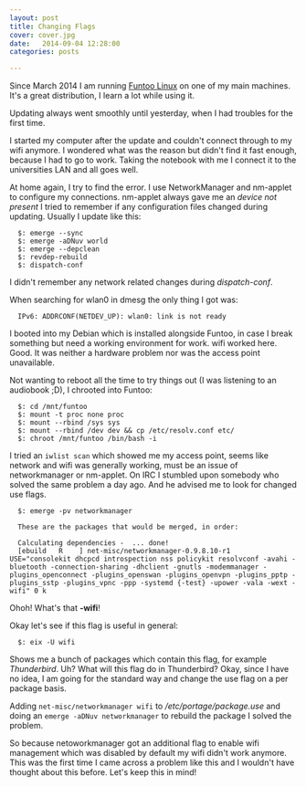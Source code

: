 ```yaml
---
layout: post
title: Changing Flags
cover: cover.jpg
date:   2014-09-04 12:28:00
categories: posts

---
```

Since March 2014 I am running [Funtoo Linux](http://www.funtoo.org/Welcome) on one of my main machines.
It's a great distribution, I learn a lot while using it.

Updating always went smoothly until yesterday, when I had troubles for the first time.

I started my computer after the update and couldn't connect through to my wifi anymore. I wondered what was the reason but didn't find it fast enough, because I had to go to work. Taking the notebook with me I connect it to the  universities LAN and all goes well.

At home again, I try to find the error. I use NetworkManager and nm-applet to configure my connections. nm-applet always gave me an *device not present*
I tried to remember if any configuration files changed during updating. Usually I update like this:

```
  $: emerge --sync
  $: emerge -aDNuv world
  $: emerge --depclean
  $: revdep-rebuild
  $: dispatch-conf
```

I didn't remember any network related changes during *dispatch-conf*.

When searching for wlan0 in dmesg the only thing I got was:

```
  IPv6: ADDRCONF(NETDEV_UP): wlan0: link is not ready
```

I booted into my Debian which is installed alongside Funtoo, in case I break something but need a working environment for work. wifi worked here. Good. It was neither a hardware problem nor was the access point unavailable.

Not wanting to reboot all the time to try things out (I was listening to an audiobook ;D), I chrooted into Funtoo:

```
  $: cd /mnt/funtoo
  $: mount -t proc none proc
  $: mount --rbind /sys sys
  $: mount --rbind /dev dev && cp /etc/resolv.conf etc/
  $: chroot /mnt/funtoo /bin/bash -i
```

I tried an `iwlist scan` which showed me my access point, seems like network and wifi was generally working, must be an issue of networkmanager or nm-applet.
On IRC I stumbled upon somebody who solved the same problem a day ago. And he advised me to look for changed use flags.

```
  $: emerge -pv networkmanager

  These are the packages that would be merged, in order:

  Calculating dependencies -  ... done!
  [ebuild   R    ] net-misc/networkmanager-0.9.8.10-r1  USE="consolekit dhcpcd introspection nss policykit resolvconf -avahi -bluetooth -connection-sharing -dhclient -gnutls -modemmanager -plugins_openconnect -plugins_openswan -plugins_openvpn -plugins_pptp -plugins_sstp -plugins_vpnc -ppp -systemd {-test} -upower -vala -wext -wifi" 0 k
```


Ohoh! What's that **-wifi**!

Okay let's see if this flag is useful in general:
```
  $: eix -U wifi
```

Shows me a bunch of packages which contain this flag, for example *Thunderbird*. Uh? What will this flag do in Thunderbird?
Okay, since I have no idea, I am going for the standard way and change the use flag on a per package basis.

Adding `net-misc/networkmanager wifi` to */etc/portage/package.use* and doing an `emerge -aDNuv networkmanager` to rebuild the package I solved the problem.

So because netoworkmanager got an additional flag to enable wifi management which was disabled by default my wifi didn't work anymore. This was the first time I came across a problem like this and I wouldn't have thought about this before. Let's keep this in mind!
